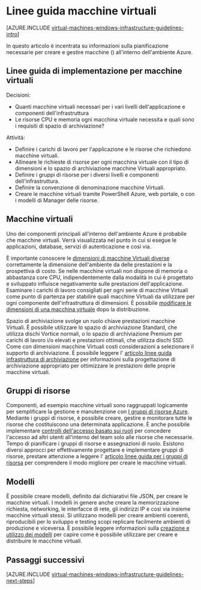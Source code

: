<properties
    pageTitle="linee guida macchine virtuali di Windows | Microsoft Azure"
    description="Informazioni sulle linee guida di progettazione e implementazione fondamentali per la distribuzione di macchine virtuali di windows in Azure"
    documentationCenter=""
    services="virtual-machines-windows"
    authors="iainfoulds"
    manager="timlt"
    editor=""
    tags="azure-resource-manager"/>

<tags
    ms.service="virtual-machines-windows"
    ms.workload="infrastructure-services"
    ms.tgt_pltfrm="vm-windows"
    ms.devlang="na"
    ms.topic="article"
    ms.date="09/08/2016"
    ms.author="iainfou"/>

# <a name="virtual-machines-guidelines"></a>Linee guida macchine virtuali

[AZURE.INCLUDE [virtual-machines-windows-infrastructure-guidelines-intro](../../includes/virtual-machines-windows-infrastructure-guidelines-intro.md)] 

In questo articolo è incentrata su informazioni sulla pianificazione necessarie per creare e gestire macchine () all'interno dell'ambiente Azure.

## <a name="implementation-guidelines-for-vms"></a>Linee guida di implementazione per macchine virtuali
Decisioni:

- Quanti macchine virtuali necessari per i vari livelli dell'applicazione e componenti dell'infrastruttura
- Le risorse CPU e memoria ogni macchina virtuale necessita e quali sono i requisiti di spazio di archiviazione?

Attività:

- Definire i carichi di lavoro per l'applicazione e le risorse che richiedono macchine virtuali.
- Allineare le richieste di risorse per ogni macchina virtuale con il tipo di dimensioni e lo spazio di archiviazione macchine Virtuali appropriato.
- Definire i gruppi di risorse per i diversi livelli e componenti dell'infrastruttura.
- Definire la convenzione di denominazione macchine Virtuali.
- Creare le macchine virtuali tramite PowerShell Azure, web portale, o con i modelli di Manager delle risorse.

## <a name="virtual-machines"></a>Macchine virtuali

Uno dei componenti principali all'interno dell'ambiente Azure è probabile che macchine virtuali. Verrà visualizzata nel punto in cui si esegue le applicazioni, database, servizi di autenticazione e così via.

È importante conoscere le [dimensioni di macchine Virtuali diverse](virtual-machines-windows-sizes.md) correttamente la dimensione dell'ambiente da delle prestazioni e la prospettiva di costo. Se nelle macchine virtuali non dispone di memoria o abbastanza core CPU, indipendentemente dalla modalità in cui è progettato e sviluppato influisce negativamente sulle prestazioni dell'applicazione. Esaminare i carichi di lavoro consigliati per ogni serie di macchine Virtuali come punto di partenza per stabilire quali macchine Virtuali da utilizzare per ogni componente dell'infrastruttura di dimensioni. È possibile [modificare le dimensioni di una macchina virtuale](https://azure.microsoft.com/blog/resize-virtual-machines/) dopo la distribuzione.

Spazio di archiviazione svolge un ruolo chiave prestazioni macchine Virtuali. È possibile utilizzare lo spazio di archiviazione Standard, che utilizza dischi Vortice normali, o lo spazio di archiviazione Premium per carichi di lavoro i/o elevati e prestazioni ottimali, che utilizza dischi SSD. Come con dimensioni macchine Virtuali costi considerazioni a selezionare il supporto di archiviazione. È possibile leggere l' [articolo linee guida infrastruttura di archiviazione](virtual-machines-windows-infrastructure-storage-solutions-guidelines.md) per informazioni sulla progettazione di archiviazione appropriato per ottimizzare le prestazioni delle proprie macchine virtuali.


## <a name="resource-groups"></a>Gruppi di risorse
Componenti, ad esempio macchine virtuali sono raggruppati logicamente per semplificare la gestione e manutenzione con [I gruppi di risorse Azure](../azure-resource-manager/resource-group-overview.md). Mediante i gruppi di risorse, è possibile creare, gestire e monitorare tutte le risorse che costituiscono una determinata applicazione. È anche possibile implementare [controlli dell'accesso basato sui ruoli](../active-directory/role-based-access-control-what-is.md) per concedere l'accesso ad altri utenti all'interno del team solo alle risorse che necessarie. Tempo di pianificare i gruppi di risorse e assegnazioni di ruolo. Esistono diversi approcci per effettivamente progettare e implementare gruppi di risorse, prestare attenzione a leggere l' [articolo linee guida per i gruppi di risorsa](virtual-machines-windows-infrastructure-resource-groups-guidelines.md) per comprendere il modo migliore per creare le macchine virtuali.


## <a name="templates"></a>Modelli 
È possibile creare modelli, definito dai dichiarativi file JSON, per creare le macchine virtuali. I modelli in genere anche creare la memorizzazione richiesta, networking, le interfacce di rete, gli indirizzi IP e così via insieme macchine virtuali stessi. Si utilizzano modelli per creare ambienti coerenti, riproducibili per lo sviluppo e testing scopi replicare facilmente ambienti di produzione e viceversa. È possibile leggere informazioni sulla [creazione e utilizzo dei modelli](../azure-resource-manager/resource-group-overview.md#template-deployment) per capire come è possibile utilizzare per creare e distribuire le macchine virtuali.


## <a name="next-steps"></a>Passaggi successivi
[AZURE.INCLUDE [virtual-machines-windows-infrastructure-guidelines-next-steps](../../includes/virtual-machines-windows-infrastructure-guidelines-next-steps.md)] 